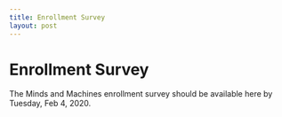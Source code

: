 ```yaml
---
title: Enrollment Survey
layout: post
---
```


# Enrollment Survey

The Minds and Machines enrollment survey should be available here by Tuesday, Feb 4, 2020.